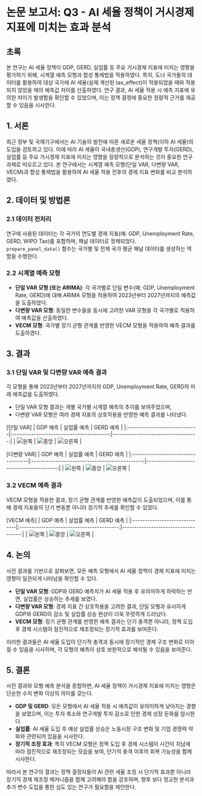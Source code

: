 # 논문 보고서: Q3 - AI 세율 정책이 거시경제 지표에 미치는 효과 분석

## 초록
본 연구는 AI 세율 정책이 GDP, GERD, 실업률 등 주요 거시경제 지표에 미치는 영향을 평가하기 위해, 시계열 예측 모형과 합성 통제법을 적용하였다. 특히, 도너 국가들의 데이터를 활용하여 대상 국가에 AI 세율(실제 계산된 tax_effect)이 적용되었을 때와 적용되지 않았을 때의 예측값 차이를 산출하였다. 연구 결과, AI 세율 적용 시 예측 지표에 유의한 차이가 발생함을 확인할 수 있었으며, 이는 정책 결정에 중요한 정량적 근거를 제공할 수 있음을 시사한다.

## 1. 서론
최근 정부 및 국제기구에서는 AI 기술의 발전에 따른 새로운 세율 정책(이하 AI 세율)의 도입을 검토하고 있다. 이에 따라 AI 세율이 국내총생산(GDP), 연구개발 투자(GERD), 실업률 등 주요 거시경제 지표에 미치는 영향을 정량적으로 분석하는 것이 중요한 연구 과제로 떠오르고 있다. 본 연구에서는 시계열 예측 모형(단일 VAR, 다변량 VAR, VECM)과 합성 통제법을 활용하여 AI 세율 적용 전후의 경제 지표 변화를 비교 분석하였다.

## 2. 데이터 및 방법론

### 2.1 데이터 전처리
연구에 사용된 데이터는 각 국가의 연도별 경제 지표(예: GDP, Unemployment Rate, GERD, WIPO Tax)를 포함하며, 패널 데이터로 정제되었다.  
`prepare_panel_data()` 함수는 국가별 및 전체 국가 평균 패널 데이터를 생성하는 역할을 수행한다.

### 2.2 시계열 예측 모형
- **단일 VAR 모형 (또는 ARIMA)**: 각 국가별로 단일 변수(예: GDP, Unemployment Rate, GERD)에 대해 ARIMA 모형을 적용하여 2023년부터 2027년까지의 예측값을 도출하였다.
- **다변량 VAR 모형**: 동일한 변수들을 동시에 고려한 VAR 모형을 각 국가별로 적용하여 예측값을 산출하였다.
- **VECM 모형**: 국가별 장기 균형 관계를 반영한 VECM 모형을 적용하여 예측 결과를 도출하였다.

## 3. 결과

### 3.1 단일 VAR 및 다변량 VAR 예측 결과
각 모형을 통해 2023년부터 2027년까지의 GDP, Unemployment Rate, GERD의 미래 예측값을 도출하였다.  
- 단일 VAR 모형 결과는 개별 국가별 시계열 예측의 추이를 보여주었으며,  
- 다변량 VAR 모형은 여러 경제 지표의 상호작용을 반영한 예측 결과를 나타냈다.

[단일 VAR]
|        GDP 예측               |           실업률 예측                    |            GERD 예측               |
|:-----------------------------|:----------------------------------------:|-----------------------------------:|
| ![왼쪽](../img/R_VAR_GDP.png) | ![중앙](../img/R_VAR_Unemployment.png)   | ![오른쪽](../img/R_VAR_GERD.png)   |

[다변량 VAR]
|              GDP 예측               |                 실업률 예측                    |                 GERD 예측                 |
|:-----------------------------------|:----------------------------------------------:|-----------------------------------------:|
| ![왼쪽](../img/R_Multi_VAR_GDP.png) | ![중앙](../img/R_Multi_VAR_Unemployment.png)   | ![오른쪽](../img/R_Multi_VAR_GERD.png)   |

### 3.2 VECM 예측 결과
VECM 모형을 적용한 결과, 장기 균형 관계를 반영한 예측값이 도출되었으며, 이를 통해 경제 지표들의 단기 변동뿐 아니라 장기적 추세를 확인할 수 있었다.

[VECM 예측]
|             GDP 예측           |               실업률 예측                 |              GERD 예측               |
|:------------------------------|:-----------------------------------------:|------------------------------------:|
| ![왼쪽](../img/R_VECM_GDP.png) | ![중앙](../img/R_VECM_Unemployment.png)   | ![오른쪽](../img/R_VECM_GERD.png)   |

## 4. 논의
사진 결과를 기반으로 살펴보면, 모든 예측 모형에서 AI 세율 정책이 경제 지표에 미치는 영향이 일관되게 나타남을 확인할 수 있다.  
- **단일 VAR 모형**: GDP와 GERD 예측치가 AI 세율 적용 후 유의미하게 하락하는 반면, 실업률은 상승하는 추세를 보였다.  
- **다변량 VAR 모형**: 경제 지표 간 상호작용을 고려한 결과, 단일 모형과 유사하게 GDP와 GERD의 감소 및 실업률 상승 현상이 더욱 뚜렷하게 드러났다.  
- **VECM 모형**: 장기 균형 관계를 반영한 예측 결과는 단기 충격뿐 아니라, 정책 도입 후 경제 시스템이 점진적으로 재조정되는 장기적 효과를 보여준다.  

이러한 결과들은 AI 세율 도입이 단기적 충격과 동시에 장기적인 경제 구조 변화로 이어질 수 있음을 시사하며, 각 모형의 예측이 상호 보완적으로 해석될 수 있음을 보여준다.

## 5. 결론
사진 결과와 모형 예측 분석을 종합하면, AI 세율 정책이 거시경제 지표에 미치는 영향은 단순한 수치 변화 이상의 의미를 갖는다.  
- **GDP 및 GERD**: 모든 모형에서 AI 세율 적용 시 예측값이 유의미하게 낮아지는 경향을 보였으며, 이는 투자 축소와 연구개발 투자 감소로 인한 경제 성장 둔화를 암시한다.
- **실업률**: AI 세율 도입 후 예상 실업률 상승은 노동시장 구조 변화 및 기업 경쟁력 약화와 관련되어 있음을 시사한다. 
- **장기적 조정 효과**: 특히 VECM 모형은 정책 도입 후 경제 시스템이 시간이 지남에 따라 점진적으로 재조정되는 모습을 보여, 단기적 충격 이후의 회복 가능성을 함께 시사한다.

따라서 본 연구의 결과는 정책 결정자들이 AI 관련 세율 조정 시 단기적 효과뿐 아니라 장기적 경제 재조정 메커니즘을 함께 고려해야 함을 강조하며, 향후 보다 정교한 분석과 추가 변수 도입을 통한 심도 있는 연구가 필요함을 제안한다.